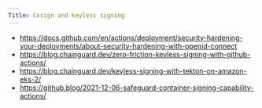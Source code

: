 ```yaml
---
Title: Cosign and keyless signing
---
```


- https://docs.github.com/en/actions/deployment/security-hardening-your-deployments/about-security-hardening-with-openid-connect
- https://blog.chainguard.dev/zero-friction-keyless-signing-with-github-actions/
- https://blog.chainguard.dev/keyless-signing-with-tekton-on-amazon-eks-2/
- https://github.blog/2021-12-06-safeguard-container-signing-capability-actions/

